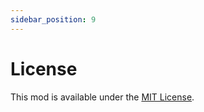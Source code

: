 ```yaml
---
sidebar_position: 9
---
```


# License

This mod is available under the [MIT License](https://github.com/Maki99999/music-by-biome/blob/397898c03a3df7e2b2010b9bdd46a8e037874ea4/LICENSE).